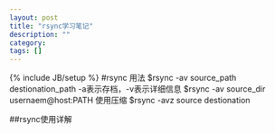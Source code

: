 ```yaml
---
layout: post
title: "rsync学习笔记"
description: ""
category: 
tags: []
---
```

{% include JB/setup %}
#rsync 用法
	$rsync -av source_path destionation_path
-a表示存档，-v表示详细信息
	$rsync -av source_dir usernaem@host:PATH
使用压缩
	$rsync -avz source destionation 

##rsync使用详解

